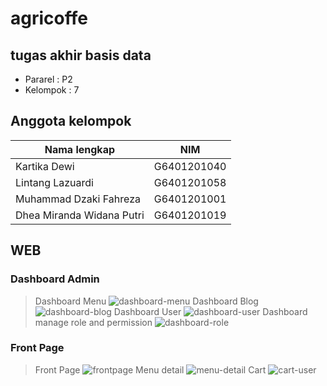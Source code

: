 # agricoffe
## tugas akhir basis data
- Pararel : P2
- Kelompok : 7
## Anggota kelompok
| Nama lengkap  | NIM |
| ------------- | ------------- |
| Kartika Dewi  | G6401201040  |
| Lintang Lazuardi  | G6401201058  |
| Muhammad Dzaki Fahreza  | G6401201001  |
| Dhea Miranda Widana Putri  | G6401201019  |
## WEB
### Dashboard Admin
> Dashboard Menu
![dashboard-menu](https://user-images.githubusercontent.com/89636741/144730245-add2a287-7686-4bf4-85bb-618151d81cd9.png)
> Dashboard Blog
![dashboard-blog](https://user-images.githubusercontent.com/89636741/144730322-f386063a-71ee-4fe5-a82f-c4a44e9bc765.png)
> Dashboard User
![dashboard-user](https://user-images.githubusercontent.com/89636741/144730520-073988a6-497a-4e55-a27c-8917cb7a0a06.png)
> Dashboard manage role and permission
![dashboard-role](https://user-images.githubusercontent.com/89636741/144730572-fca8fed9-e82c-4d25-b5a0-f92291d3ec85.png)
### Front Page
> Front Page
![frontpage](https://user-images.githubusercontent.com/89636741/144730840-b14b6ca1-ab48-41a3-9f39-b040fa43c7af.png)
> Menu detail
![menu-detail](https://user-images.githubusercontent.com/89636741/144730957-317c8a85-0c04-418d-b48e-97b3233c81b2.png)
> Cart 
![cart-user](https://user-images.githubusercontent.com/89636741/144731010-3ff4457d-d831-4689-a2fa-df131e64cd74.png)
